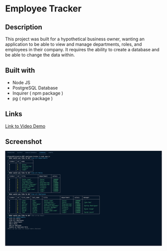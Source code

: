 # Employee Tracker

## Description
This project was built for a hypothetical business owner, wanting an application
to be able to view and manage departments, roles, and employees in their company.
It requires the ability to create a database and be able to change the data within.

## Built with
- Node JS
- PostgreSQL Database
- Inquirer ( npm package )
- pg ( npm package )

## Links
[Link to Video Demo](https://www.loom.com/share/aaa6d5a69b8a4acd81ae5447e8dc788a?sid=b95e4245-c7fb-40a1-9c5c-f3ca5af8df02)

## Screenshot
![Employee Payroll Tracker Screenshot](./images/screenshot-1.png)